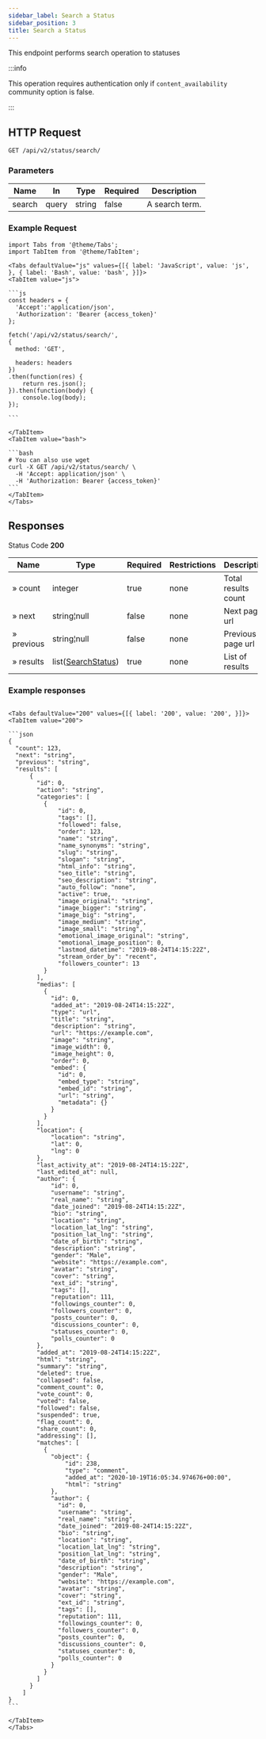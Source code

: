```yaml
---
sidebar_label: Search a Status
sidebar_position: 3
title: Search a Status
---
```


This endpoint performs search operation to statuses

:::info

This operation requires authentication only if `content_availability` community option is false.

:::

## HTTP Request

`GET /api/v2/status/search/`

### Parameters

| Name   | In    | Type   | Required | Description    |
|--------|-------|--------|----------|----------------|
| search | query | string | false    | A search term. |

### Example Request

````mdx-code-block
import Tabs from '@theme/Tabs';
import TabItem from '@theme/TabItem';

<Tabs defaultValue="js" values={[{ label: 'JavaScript', value: 'js', }, { label: 'Bash', value: 'bash', }]}>
<TabItem value="js">

```js
const headers = {
  'Accept':'application/json',
  'Authorization': 'Bearer {access_token}'
};

fetch('/api/v2/status/search/',
{
  method: 'GET',

  headers: headers
})
.then(function(res) {
    return res.json();
}).then(function(body) {
    console.log(body);
});

```

</TabItem>
<TabItem value="bash">

```bash
# You can also use wget
curl -X GET /api/v2/status/search/ \
  -H 'Accept: application/json' \
  -H 'Authorization: Bearer {access_token}'
```
</TabItem>
</Tabs>
````

## Responses

Status Code **200**

| Name       | Type                                      | Required | Restrictions | Description         |
|------------|-------------------------------------------|----------|--------------|---------------------|
| » count    | integer                                   | true     | none         | Total results count |
| » next     | string¦null                               | false    | none         | Next page url       |
| » previous | string¦null                               | false    | none         | Previous page url   |
| » results  | list([SearchStatus](/docs/apireference/v2/schemas/search_status)) | true     | none         | List of results     |

### Example responses


````mdx-code-block

<Tabs defaultValue="200" values={[{ label: '200', value: '200', }]}>
<TabItem value="200">

```json
{
  "count": 123,
  "next": "string",
  "previous": "string",
  "results": [
      {
        "id": 0,
        "action": "string",
        "categories": [
          {
              "id": 0,
              "tags": [],
              "followed": false,
              "order": 123,
              "name": "string",
              "name_synonyms": "string",
              "slug": "string",
              "slogan": "string",
              "html_info": "string",
              "seo_title": "string",
              "seo_description": "string",
              "auto_follow": "none",
              "active": true,
              "image_original": "string",
              "image_bigger": "string",
              "image_big": "string",
              "image_medium": "string",
              "image_small": "string",
              "emotional_image_original": "string",
              "emotional_image_position": 0,
              "lastmod_datetime": "2019-08-24T14:15:22Z",
              "stream_order_by": "recent",
              "followers_counter": 13
          }
        ],
        "medias": [
          {
            "id": 0,
            "added_at": "2019-08-24T14:15:22Z",
            "type": "url",
            "title": "string",
            "description": "string",
            "url": "https://example.com",
            "image": "string",
            "image_width": 0,
            "image_height": 0,
            "order": 0,
            "embed": {
              "id": 0,
              "embed_type": "string",
              "embed_id": "string",
              "url": "string",
              "metadata": {}
            }
          }
        ],
        "location": {
            "location": "string",
            "lat": 0,
            "lng": 0
        },
        "last_activity_at": "2019-08-24T14:15:22Z",
        "last_edited_at": null,
        "author": {
            "id": 0,
            "username": "string",
            "real_name": "string",
            "date_joined": "2019-08-24T14:15:22Z",
            "bio": "string",
            "location": "string",
            "location_lat_lng": "string",
            "position_lat_lng": "string",
            "date_of_birth": "string",
            "description": "string",
            "gender": "Male",
            "website": "https://example.com",
            "avatar": "string",
            "cover": "string",
            "ext_id": "string",
            "tags": [],
            "reputation": 111,
            "followings_counter": 0,
            "followers_counter": 0,
            "posts_counter": 0,
            "discussions_counter": 0,
            "statuses_counter": 0,
            "polls_counter": 0
        },
        "added_at": "2019-08-24T14:15:22Z",
        "html": "string",
        "summary": "string",
        "deleted": true,
        "collapsed": false,
        "comment_count": 0,
        "vote_count": 0,
        "voted": false,
        "followed": false,
        "suspended": true,
        "flag_count": 0,
        "share_count": 0,
        "addressing": [],
        "matches": [
          {
            "object": {
                "id": 238,
                "type": "comment",
                "added_at": "2020-10-19T16:05:34.974676+00:00",
                "html": "string"
            },
            "author": {
              "id": 0,
              "username": "string",
              "real_name": "string",
              "date_joined": "2019-08-24T14:15:22Z",
              "bio": "string",
              "location": "string",
              "location_lat_lng": "string",
              "position_lat_lng": "string",
              "date_of_birth": "string",
              "description": "string",
              "gender": "Male",
              "website": "https://example.com",
              "avatar": "string",
              "cover": "string",
              "ext_id": "string",
              "tags": [],
              "reputation": 111,
              "followings_counter": 0,
              "followers_counter": 0,
              "posts_counter": 0,
              "discussions_counter": 0,
              "statuses_counter": 0,
              "polls_counter": 0
            }
          }
        ]
      }
    ]
}
```

</TabItem>
</Tabs>
````




